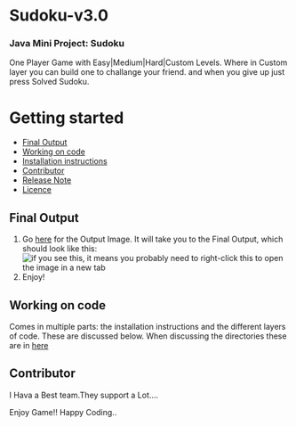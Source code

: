 # Sudoku-v3.0

### Java Mini Project: Sudoku <br />
One Player Game with Easy|Medium|Hard|Custom Levels. Where in Custom layer you can build one to challange your friend. and when you give up just press Solved Sudoku. <br />

# Getting started
* [Final Output](#final-output)
* [Working on code](#working-on-code)
 * [Installation instructions](#installation-instructions)
 * [Contributor](#contributor)
 * [Release Note](#release-note)
 * [Licence](#licence)

## Final Output

1. Go [here](https://github.com/Jignesh-81726/Sudoku-v3.0/blob/master/Sudoku3.0.jpg) for the Output Image. It will take you to the Final Output, which should look like this: ![if you see this, it means you probably need to right-click this to open the image in a new tab](../master/Sudoku3.0.jpg)
2. Enjoy!

## Working on code

Comes in multiple parts: the installation instructions and the different layers of code. These are discussed below. When discussing the directories these are in [here](../master/STRUCTURE.md) 


## Contributor

I Hava a Best team.They support a Lot....

Enjoy Game!! Happy Coding..
